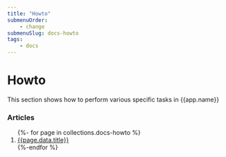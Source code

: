 ```yaml
---
title: "Howto"
submenuOrder:
    - change
submenuSlug: docs-howto
tags: 
    - docs
---
```

# Howto

This section shows how to perform various specific tasks in {{app.name}} 

### Articles

<ol>
{%- for page in collections.docs-howto %}
<li><a href="{{page.url}}">{{page.data.title}}</a></li>
{%-endfor %}
</ol>


